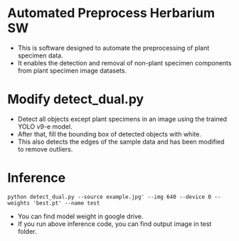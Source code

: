 # Automated Preprocess Herbarium SW
- This is software designed to automate the preprocessing of plant specimen data. 
- It enables the detection and removal of non-plant specimen components from plant specimen image datasets.

# Modify detect_dual.py

- Detect all objects except plant specimens in an image using the trained YOLO v9-e model.
- After that, fill the bounding box of detected objects with white.
- This also detects the edges of the sample data and has been modified to remove outliers.

# Inference
 ```
python detect_dual.py --source example.jpg' --img 640 --device 0 --weights 'best.pt' --name test
 ```

- You can find model weight in google drive.
- If you run above inference code, you can find output image in test folder. 







